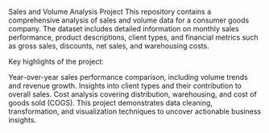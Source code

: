 Sales and Volume Analysis Project
This repository contains a comprehensive analysis of sales and volume data for a consumer goods company. The dataset includes detailed information on monthly sales performance, product descriptions, client types, and financial metrics such as gross sales, discounts, net sales, and warehousing costs.

Key highlights of the project:

Year-over-year sales performance comparison, including volume trends and revenue growth.
Insights into client types and their contribution to overall sales.
Cost analysis covering distribution, warehousing, and cost of goods sold (COGS).
This project demonstrates data cleaning, transformation, and visualization techniques to uncover actionable business insights.


